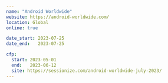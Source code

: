 ```yaml
---
name: "Android Worldwide"
website: https://android-worldwide.com/
location: Global
online: true

date_start: 2023-07-25
date_end:   2023-07-25

cfp:
  start: 2023-05-01
  end:   2023-06-12
  site: https://sessionize.com/android-worldwide-july-2023/
---
```

